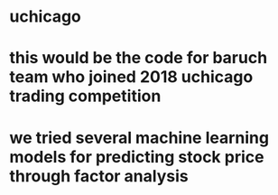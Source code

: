 # uchicago
# this would be the code for baruch team who joined 2018 uchicago trading competition
# we tried several machine learning models for predicting stock price through factor analysis
